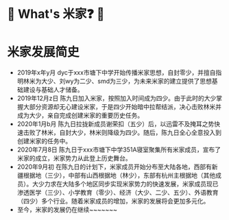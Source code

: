 
# 💩  What's 米家❓ 💩


# 米家发展简史
- 2019年x年y月  dyc于xxx市塘下中学开始传播米家思想，自封零少，并擅自指明林米为大少、刘wy为二少、smd为三少，为未来米家的建立提供了思想基础建设与基础人才储备。
- 2019年12月z日  陈九日加入米家，按照加入时间成为四少。由于此时的大少掌握大部分资源却无心建设米家，于是四少开始暗中拉帮结派，决心击败林米并成为大少，亲自完成创建米家的重要历史任务。
- 2020年1月b月  陈九日拉拢新成员谢荣扣（五少）后，以迅雷不及掩耳之势快速击败了林米，自封大少，林米则降级为四少。随后，陈九日全心全意投入到创建米家的任务中。
- 2020年7月8日  陈九日于xxx市塘下中学351A寝室聚集所有米家成员，宣布了米家的成立，米家势力从此登上历史舞台。
- 2020年9月初  在陈九日的计划下，米家成员开始分布至大陆各地，西部有新疆根据地（三少），中部有山西根据地（林少），东部有杭州主根据地（其他成员）。大少力求在大陆多个地区同步实现米家势力的快速发展，米家成员现已渗透医学（三少）、小学教育（零少）、经济（大少、二少、五少）、外语教育（四少）多个行业。随着米家成员的增加，米家的发展将会更加多元化。
- 至今，米家的发展仍在继续~~~~~~~